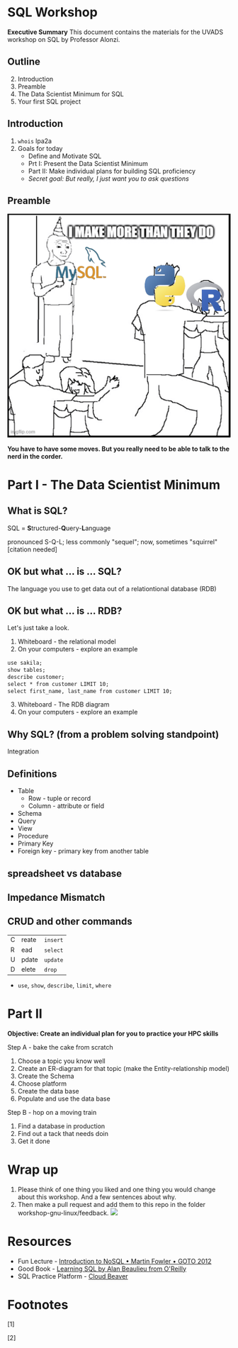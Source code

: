 # SQL Workshop
**Executive Summary** This document contains the materials for the UVADS workshop on SQL by Professor Alonzi. 

## Outline
2. Introduction
3. Preamble
4. The Data Scientist Minimum for SQL
5. Your first SQL project


## Introduction
1. `whois` lpa2a
2. Goals for today
    * Define and Motivate SQL
    * Prt I: Present the Data Scientist Minimum
    * Part II: Make individual plans for building SQL proficiency
    * _Secret goal: But really, I just want you to ask questions_


## Preamble
![](sql-meme.png)

**You have to have some moves. But you really need to be able to talk to the nerd in the corder.**

# Part I - The Data Scientist Minimum
## What is SQL?
SQL = **S**tructured-**Q**uery-**L**anguage

pronounced S-Q-L; less commonly "sequel"; now, sometimes "squirrel" [citation needed]

## OK but what ... **is** ... SQL?

The language you use to get data out of a relationtional database (RDB)

## OK but what ... **is** ... RDB?

Let's just take a look.
1. Whiteboard - the relational model
2. On your computers - explore an example

```
use sakila;
show tables;
describe customer;
select * from customer LIMIT 10;
select first_name, last_name from customer LIMIT 10;
```

3. Whiteboard - The RDB diagram
4. On your computers - explore an example


## Why SQL? (from a problem solving standpoint)
Integration

## Definitions
* Table
    * Row - tuple or record
    * Column - attribute or field
* Schema
* Query
* View
* Procedure
* Primary Key
* Foreign key - primary key from another table

## spreadsheet vs database

## Impedance Mismatch

## CRUD and other commands

| | | |
|-|-|-|
|C|reate|`insert`|
|R|ead|`select`|
|U|pdate|`update`|
|D|elete|`drop`|

* `use`, `show`, `describe`, `limit`, `where`


# Part II
**Objective: Create an individual plan for you to practice your HPC skills**

Step A - bake the cake from scratch
1. Choose a topic you know well
2. Create an ER-diagram for that topic (make the Entity-relationship model)
3. Create the Schema
4. Choose platform
5. Create the data base
6. Populate and use the data base

Step B - hop on a moving train
1. Find a database in production
2. Find out a tack that needs doin
3. Get it done

# Wrap up
1. Please think of one thing you liked and one thing you would change about this workshop. And a few sentences about why.
2. Then make a pull request and add them to this repo in the folder workshop-gnu-linux/feedback.
![](../workshop-gnu-linux/swanson-please.png)

# Resources
* Fun Lecture - [Introduction to NoSQL • Martin Fowler • GOTO 2012](https://youtu.be/qI_g07C_Q5I?si=pEkFdkTYquHfcv85)
* Good Book - [Learning SQL by Alan Beaulieu from O'Reilly](https://search.lib.virginia.edu/sources/uva_library/items/u11457927)
* SQL Practice Platform - [Cloud Beaver](https://demo.cloudbeaver.io)

# Footnotes
[1] 

[2] 
